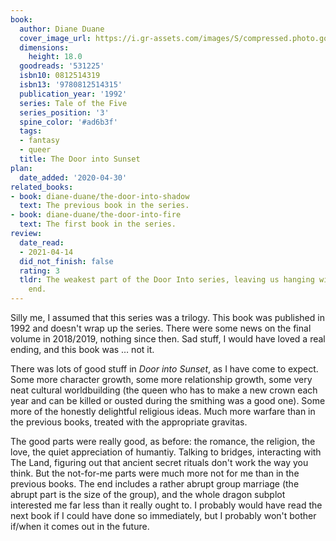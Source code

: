 ```yaml
---
book:
  author: Diane Duane
  cover_image_url: https://i.gr-assets.com/images/S/compressed.photo.goodreads.com/books/1254906390l/531225.jpg
  dimensions:
    height: 18.0
  goodreads: '531225'
  isbn10: 0812514319
  isbn13: '9780812514315'
  publication_year: '1992'
  series: Tale of the Five
  series_position: '3'
  spine_color: '#ad6b3f'
  tags:
  - fantasy
  - queer
  title: The Door into Sunset
plan:
  date_added: '2020-04-30'
related_books:
- book: diane-duane/the-door-into-shadow
  text: The previous book in the series.
- book: diane-duane/the-door-into-fire
  text: The first book in the series.
review:
  date_read:
  - 2021-04-14
  did_not_finish: false
  rating: 3
  tldr: The weakest part of the Door Into series, leaving us hanging without a real
    end.
---
```


Silly me, I assumed that this series was a trilogy. This book was published in 1992 and doesn't wrap up the series.
There were some news on the final volume in 2018/2019, nothing since then. Sad stuff, I would have loved a real ending,
and this book was … not it.

There was lots of good stuff in *Door into Sunset*, as I have come to expect. Some more character growth, some more
relationship growth, some very neat cultural worldbuilding (the queen who has to make a new crown each year and can be
killed or ousted during the smithing was a good one). Some more of the honestly delightful religious ideas. Much more
warfare than in the previous books, treated with the appropriate gravitas.

The good parts were really good, as before: the romance, the religion, the love, the quiet appreciation of humantiy.
Talking to bridges, interacting with The Land, figuring out that ancient secret rituals don't work the way you think.
But the not-for-me parts were much more not for me than in the previous books. The end includes a rather abrupt <span
class="spoilers">group marriage (the abrupt part is the size of the group)</span>, and the whole dragon subplot
interested me far less than it really ought to. I probably would have read the next book if I could have done so
immediately, but I probably won't bother if/when it comes out in the future.
